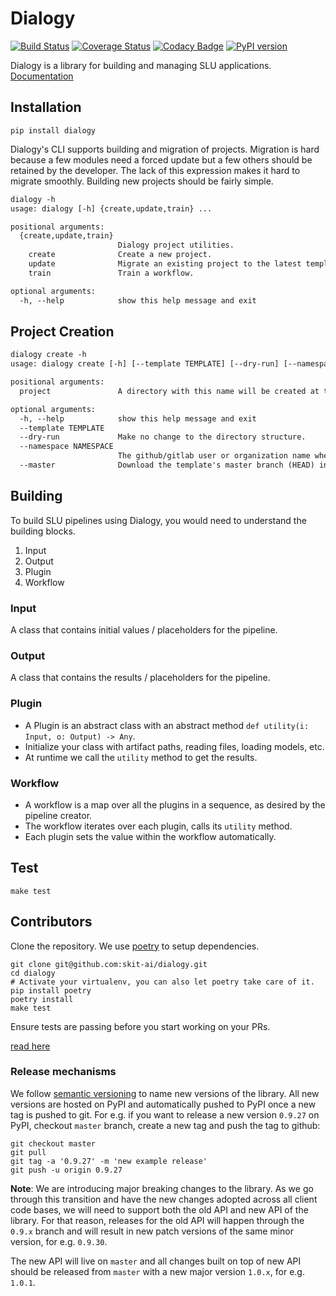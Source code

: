 # Dialogy

[![Build Status](https://github.com/skit-ai/dialogy/actions/workflows/basic_test_coverage.yml/badge.svg?branch=master)](https://github.com/skit-ai/dialogy/actions/workflows/basic_test_coverage.yml)
[![Coverage Status](https://codecov.io/gh/skit-ai/dialogy/branch/master/graph/badge.svg?token=WAJ4LUTC76)](https://codecov.io/gh/skit-ai/dialogy)
[![Codacy Badge](https://app.codacy.com/project/badge/Grade/03ab1c93c9354def81de73ba04b0d94c)](https://www.codacy.com/gh/skit-ai/dialogy/dashboard?utm_source=github.com&amp;utm_medium=referral&amp;utm_content=Vernacular-ai/dialogy&amp;utm_campaign=Badge_Grade)
[![PyPI version](https://badge.fury.io/py/dialogy.svg)](https://badge.fury.io/py/dialogy)

Dialogy is a library for building and managing SLU applications.
[Documentation](https://skit-ai.github.io/dialogy/)

## Installation

```shell
pip install dialogy
```


Dialogy's CLI supports building and migration of projects. Migration is hard because a few modules need a forced update but a few others
should be retained by the developer. The lack of this expression makes it hard to migrate smoothly. Building new projects should be fairly simple.

```txt
dialogy -h
usage: dialogy [-h] {create,update,train} ...

positional arguments:
  {create,update,train}
                        Dialogy project utilities.
    create              Create a new project.
    update              Migrate an existing project to the latest template version.
    train               Train a workflow.

optional arguments:
  -h, --help            show this help message and exit
```

## Project Creation

```txt
dialogy create -h
usage: dialogy create [-h] [--template TEMPLATE] [--dry-run] [--namespace NAMESPACE] [--master] project

positional arguments:
  project               A directory with this name will be created at the root of command invocation.

optional arguments:
  -h, --help            show this help message and exit
  --template TEMPLATE
  --dry-run             Make no change to the directory structure.
  --namespace NAMESPACE
                        The github/gitlab user or organization name where the template project lies.
  --master              Download the template's master branch (HEAD) instead of the latest tag.
```

## Building

To build SLU pipelines using Dialogy, you would need to understand the building blocks.

1. Input
2. Output
3. Plugin
4. Workflow 

### Input

A class that contains initial values / placeholders for the pipeline.

### Output

A class that contains the results / placeholders for the pipeline.

### Plugin

- A Plugin is an abstract class with an abstract method `def utility(i: Input, o: Output) -> Any`.
- Initialize your class with artifact paths, reading files, loading models, etc. 
- At runtime we call the `utility` method to get the results.

### Workflow

- A workflow is a map over all the plugins in a sequence, as desired by the pipeline creator. 
- The workflow iterates over each plugin, calls its `utility` method.
- Each plugin sets the value within the workflow automatically.

## Test

```shell
make test
```

## Contributors

Clone the repository. We use [poetry](https://python-poetry.org/) to setup dependencies.

```shell
git clone git@github.com:skit-ai/dialogy.git
cd dialogy
# Activate your virtualenv, you can also let poetry take care of it.
pip install poetry
poetry install
make test
```
Ensure tests are passing before you start working on your PRs.

[read here](https://github.com/skit-ai/dialogy/blob/master/CONTRIBUTING.md)

### Release mechanisms

We follow [semantic versioning](https://semver.org/) to name new versions of the library.
All new versions are hosted on PyPI and automatically pushed to PyPI 
once a new tag is pushed to git. For e.g. if you want to release a new version `0.9.27` on PyPI, 
checkout `master` branch, create a new tag and push the tag to github:
```commandline
git checkout master
git pull
git tag -a '0.9.27' -m 'new example release'
git push -u origin 0.9.27
```

**Note**: We are introducing major breaking changes to the library. As we go 
through this transition and have the new changes adopted across all client code bases, we will need
to support both the old API and new API of the library. For that reason, releases for the old API
will happen through the `0.9.x` branch and will result in 
new patch versions of the same minor version, for e.g. `0.9.30`.

The new API will live on `master` and all changes built on top of new API 
should be released from `master` with a new major version `1.0.x`, for e.g. `1.0.1`.
